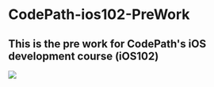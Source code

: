 # CodePath-ios102-PreWork
## This is the pre work for CodePath's iOS development course (iOS102)
![](https://i.imgur.com/vUoUhyR.gif)
